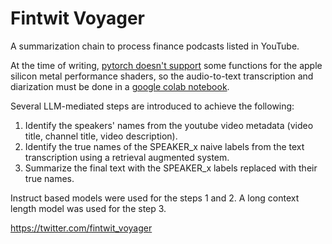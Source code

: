 # Fintwit Voyager

A summarization chain to process finance podcasts listed in YouTube. 

At the time of writing, [pytorch doesn't support](https://github.com/pytorch/pytorch/issues/77764) some functions for the apple silicon metal performance shaders, so the audio-to-text transcription and diarization must be done in a [google colab notebook](https://github.com/nahuel89p/whisperx_diarization).


Several LLM-mediated steps are introduced to achieve the following:
1) Identify the speakers' names from the youtube video metadata (video title, channel title, video description).
2) Identify the true names of the SPEAKER_x naive labels from the text transcription using a retrieval augmented system.
3) Summarize the final text with the SPEAKER_x labels replaced with their true names.

Instruct based models were used for the steps 1 and 2.
A long context length model was used for the step 3.

https://twitter.com/fintwit_voyager

